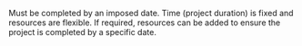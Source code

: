 Must be completed by an imposed date.
Time (project duration) is fixed and resources are flexible. If required, resources can be added to ensure the project is completed by a specific date.